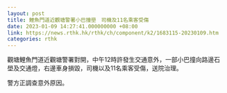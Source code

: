 ```yaml
---
layout: post
title: 鯉魚門道近觀塘警署小巴撞壆　司機及11名乘客受傷
date: 2023-01-09 14:27:41.000000000 +08:00
link: https://news.rthk.hk/rthk/ch/component/k2/1683115-20230109.htm
categories: rthk
---
```


觀塘鯉魚門道近觀塘警署對開，中午12時許發生交通意外，一部小巴撞向路邊石壆及交通燈，右邊車身損毀，司機以及11名乘客受傷，送院治理。

警方正調查意外原因。
